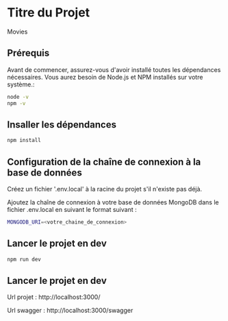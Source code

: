 # Titre du Projet

Movies

## Prérequis

Avant de commencer, assurez-vous d'avoir installé toutes les dépendances nécessaires. Vous aurez besoin de Node.js et NPM installés sur votre système.:

```bash
node -v
npm -v
```

## Insaller les dépendances

```bash
npm install
```

## Configuration de la chaîne de connexion à la base de données

Créez un fichier '.env.local' à la racine du projet s'il n'existe pas déjà.

Ajoutez la chaîne de connexion à votre base de données MongoDB dans le fichier .env.local en suivant le format suivant :
```bash
MONGODB_URI=<votre_chaine_de_connexion>
```

## Lancer le projet en dev

```bash
npm run dev
```

## Lancer le projet en dev

Url projet : http://localhost:3000/

Url swagger : http://localhost:3000/swagger